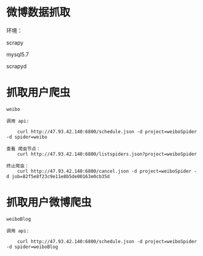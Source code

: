 # 微博数据抓取

环境：

scrapy

mysql5.7

scrapyd

# 抓取用户爬虫

	weibo
	
	调用 api:

		curl http://47.93.42.140:6800/schedule.json -d project=weiboSpider -d spider=weibo
	
	查看 爬虫节点：
		curl http://47.93.42.140:6800/listspiders.json?project=weiboSpider
		
	终止爬虫：
		curl http://47.93.42.140:6800/cancel.json -d project=weiboSpider -d job=82f5e8f23c9e11e8b5de00163e0cb35d

# 抓取用户微博爬虫
	
	weiboBlog
	
	调用 api:

		curl http://47.93.42.140:6800/schedule.json -d project=weiboSpider -d spider=weiboBlog